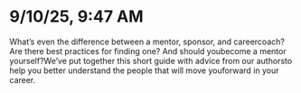 # 9/10/25, 9:47 AM

What’s even the difference between a mentor, sponsor, and careercoach? Are there best practices for finding one? And should youbecome a mentor yourself?We’ve put together this short guide with advice from our authorsto help you better understand the people that will move youforward in your career.